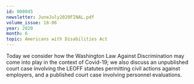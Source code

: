 ```yaml
---
id: 000045
newsletter: JuneJuly2020FINAL.pdf
volume_issue: 18-06
year: 2020
month: 6
topic: Americans with Disabilities Act
---
```


Today we consider how the Washington Law Against Discrimination may come into play in the context of Covid-19; we also discuss an unpublished court case involving the LEOFF statutes permitting civil actions against employers, and a published court case involving personnel evaluations.